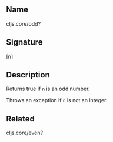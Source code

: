 ## Name
cljs.core/odd?

## Signature
[n]

## Description

Returns true if `n` is an odd number.

Throws an exception if `n` is not an integer.

## Related
cljs.core/even?
